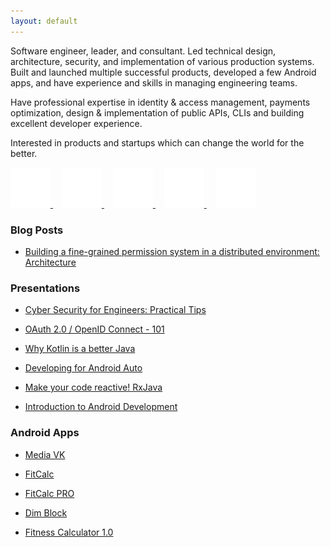 ```yaml
---
layout: default
---
```


Software engineer, leader, and consultant. Led technical design, architecture, security, and implementation of various production systems. Built and launched multiple successful products, developed a few Android apps, and have experience and skills in managing engineering teams. 

Have professional expertise in identity & access management, payments optimization, design & implementation of public APIs, CLIs and building excellent developer experience. 

Interested in products and startups which can change the world for the better.

<a href="https://github.com/yyunikov/" target="_blank">
    <img src="images/github.svg" width="64px" height="64px" alt="GitHub - yyunikov">
</a>
<a href="https://stackoverflow.com/users/1889928/yuriy-yunikov" style="margin-left: 1em" target="_blank">
    <img src="images/stackoverflow.svg" width="64px" height="64px" alt="StackOverflow - yyunikov">
</a>
<a href="https://linkedin.com/in/yyunikov/" style="margin-left: 1em" target="_blank">
    <img src="images/linkedin.svg" width="64px" height="64px" alt="LinkedIn - Yurii Yunikov">
</a>
<a href="https://twitter.com/yyunikov" style="margin-left: 1em" target="_blank">
    <img src="images/twitter.svg" width="64px" height="64px" alt="Twitter - yyunikov">
</a>
<a href="https://play.google.com/store/apps/dev?id=6972910091202284868" style="margin-left: 1em" target="_blank">
    <img src="images/google_play.svg" width="64px" height="64px" alt="Google Play - Yurii Yunikov">
</a>

### Blog Posts

* <a href="https://www.verygoodsecurity.com/blog/posts/building-a-fine-grained-permission-system-in-a-distributed-environment/" target="_blank">
    Building a fine-grained permission system in a distributed environment: Architecture
</a>

### Presentations

* <a href="https://docs.google.com/presentation/d/e/2PACX-1vR0aCfvMVOueyvBPYj4Yi23AXYt1PzdiicAvOnGUHTIIqusupL9iogu6Zk9-sDlAp3-CBRwDocQRd1M/embed?start=false&loop=false&delayms=3000" target="_blank">
    Cyber Security for Engineers: Practical Tips
</a>

* <a href="https://docs.google.com/presentation/d/e/2PACX-1vRvex2nL8qr-zgJFffpXcSQ2dDPAu8PJKyHkOOUF-dag-uLXcS2LYYnlc2YLGMw6zsR0aqpFnB7skhh/embed?start=false&loop=false&delayms=3000" target="_blank">
    OAuth 2.0 / OpenID Connect - 101
</a>

* <a href="https://docs.google.com/presentation/d/1YFmhh7l45AdcPMavCyVm6QA_JVeo60hnXfPj7yJeMZM/embed?start=false&loop=false&delayms=3000" target="_blank">
    Why Kotlin is a better Java
</a>

* <a href="https://docs.google.com/presentation/d/1G2VB_2BFuX-8dNFIwiTmoRfpNddXYyZILhRZARDtuC8/embed?start=false&loop=false&delayms=3000" target="_blank">
    Developing for Android Auto
</a>

* <a href="https://docs.google.com/presentation/d/13OpgbMbagGdVBEtPYervSvMybc15QJcEv7Q4AYK2umc/embed?start=false&loop=false&delayms=3000" target="_blank">
    Make your code reactive! RxJava
</a>

* <a href="https://docs.google.com/presentation/d/1ppqDYupWzhecq-MLxKXEKM-iw4RdMeo1OVrHzhbbi3g/embed?start=false&loop=false&delayms=3000" target="_blank">
    Introduction to Android Development
</a>

### Android Apps

* <a href="https://play.google.com/store/apps/details?id=com.yunikov.mediavk" target="_blank">
    Media VK
</a>

* <a href="https://play.google.com/store/apps/details?id=ua.yyunikov.fc" target="_blank">
    FitCalc
</a>

* <a href="https://play.google.com/store/apps/details?id=ua.yyunikov.fc.pro" target="_blank">
    FitCalc PRO
</a>

* <a href="https://play.google.com/store/apps/details?id=com.yyunikov.dimblock" target="_blank">
    Dim Block
</a>

* <a href="https://play.google.com/store/apps/details?id=com.fitness.calculator" target="_blank">
    Fitness Calculator 1.0
</a>
